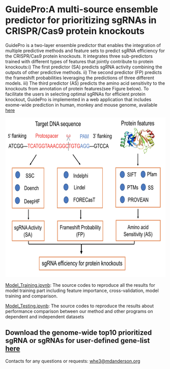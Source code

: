 # GuidePro:A multi-source ensemble predictor for prioritizing sgRNAs in CRISPR/Cas9 protein knockouts

GuidePro is a two-layer ensemble predictor that enables the integration of multiple predictive methods and feature sets to predict sgRNA efficiency for the CRISPR/Cas9 protein knockouts. It integrates three sub-predictors trained with different types of features that jointly contribute to protein knockouts:i) The first predictor (SA) predicts sgRNA activity combining the outputs of other predictive methods. ii) The second predictor (FP) predicts the frameshift probabilities leveraging the predictions of three different models. iii) The third predictor (AS) predicts the amino acid sensitivity to the knockouts from annotation of protein features(see Figure below). To facilitate the users in selecting optimal sgRNAs for efficient protein knockout, GuidePro is implemented in a web application that includes exome-wide prediction in human, monkey and mouse genome, available <a href="https://bioinformatics.mdanderson.org/apps/GuidePro/" target="_blank">here<i class="fas fa-external-link-square-alt"></i></a>

<div align="center"><img src="Figures/Workflow.png"  height="500" width="700"></div>

[Model_Training.ipynb](https://github.com/MDhewei/GuidePro/blob/master/Model_Training.ipynb): The source codes to reproduce all the results for model training part including feature importance, cross-validation, model training and comparison.

[Model_Testing.ipynb](https://github.com/MDhewei/GuidePro/blob/master/Model_Testing.ipynb): The source codes to reproduce the results about performance comparison between our method and other programs on dependent and independent datasets

## Download the genome-wide top10 prioritized sgRNA or sgRNAs for user-defined gene-list [here](https://github.com/MDhewei/GuidePro/blob/master/Downloads)

Contacts for any questions or requests: 
whe3@mdanderson.org




